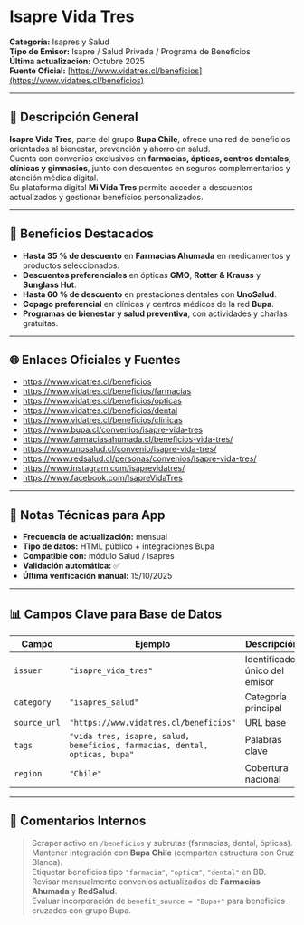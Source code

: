 # Isapre Vida Tres

**Categoría:** Isapres y Salud  
**Tipo de Emisor:** Isapre / Salud Privada / Programa de Beneficios  
**Última actualización:** Octubre 2025  
**Fuente Oficial:** [https://www.vidatres.cl/beneficios](https://www.vidatres.cl/beneficios)

---

## 🧾 Descripción General
**Isapre Vida Tres**, parte del grupo **Bupa Chile**, ofrece una red de beneficios orientados al bienestar, prevención y ahorro en salud.  
Cuenta con convenios exclusivos en **farmacias, ópticas, centros dentales, clínicas y gimnasios**, junto con descuentos en seguros complementarios y atención médica digital.  
Su plataforma digital **Mi Vida Tres** permite acceder a descuentos actualizados y gestionar beneficios personalizados.

---

## 💊 Beneficios Destacados
- **Hasta 35 % de descuento** en **Farmacias Ahumada** en medicamentos y productos seleccionados.  
- **Descuentos preferenciales** en ópticas **GMO**, **Rotter & Krauss** y **Sunglass Hut**.  
- **Hasta 60 % de descuento** en prestaciones dentales con **UnoSalud**.  
- **Copago preferencial** en clínicas y centros médicos de la red **Bupa**.  
- **Programas de bienestar y salud preventiva**, con actividades y charlas gratuitas.

---

## 🌐 Enlaces Oficiales y Fuentes
- https://www.vidatres.cl/beneficios  
- https://www.vidatres.cl/beneficios/farmacias  
- https://www.vidatres.cl/beneficios/opticas  
- https://www.vidatres.cl/beneficios/dental  
- https://www.vidatres.cl/beneficios/clinicas  
- https://www.bupa.cl/convenios/isapre-vida-tres  
- https://www.farmaciasahumada.cl/beneficios-vida-tres/  
- https://www.unosalud.cl/convenio/isapre-vida-tres/  
- https://www.redsalud.cl/personas/convenios/isapre-vida-tres/  
- https://www.instagram.com/isaprevidatres/  
- https://www.facebook.com/IsapreVidaTres  

---

## 🧠 Notas Técnicas para App
- **Frecuencia de actualización:** mensual  
- **Tipo de datos:** HTML público + integraciones Bupa  
- **Compatible con:** módulo Salud / Isapres  
- **Validación automática:** ✅  
- **Última verificación manual:** 15/10/2025  

---

## 📊 Campos Clave para Base de Datos
| Campo | Ejemplo | Descripción |
|-------|----------|-------------|
| `issuer` | `"isapre_vida_tres"` | Identificador único del emisor |
| `category` | `"isapres_salud"` | Categoría principal |
| `source_url` | `"https://www.vidatres.cl/beneficios"` | URL base |
| `tags` | `"vida tres, isapre, salud, beneficios, farmacias, dental, opticas, bupa"` | Palabras clave |
| `region` | `"Chile"` | Cobertura nacional |

---

## 🧩 Comentarios Internos
> Scraper activo en `/beneficios` y subrutas (farmacias, dental, ópticas).  
> Mantener integración con **Bupa Chile** (comparten estructura con Cruz Blanca).  
> Etiquetar beneficios tipo `"farmacia"`, `"optica"`, `"dental"` en BD.  
> Revisar mensualmente convenios actualizados de **Farmacias Ahumada** y **RedSalud**.  
> Evaluar incorporación de `benefit_source = "Bupa+"` para beneficios cruzados con grupo Bupa.
